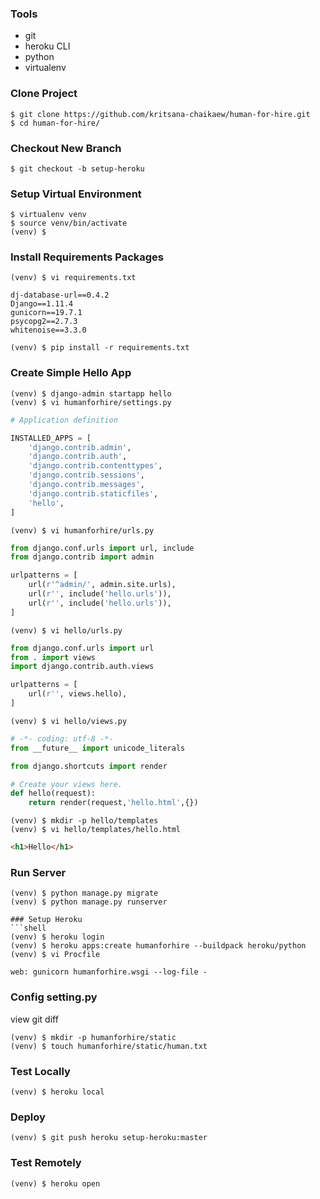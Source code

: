 ### Tools
* git
* heroku CLI
* python
* virtualenv

### Clone Project
```shell
$ git clone https://github.com/kritsana-chaikaew/human-for-hire.git
$ cd human-for-hire/
```

### Checkout New Branch
```shell
$ git checkout -b setup-heroku
```

### Setup Virtual Environment
```shell
$ virtualenv venv
$ source venv/bin/activate
(venv) $
```

### Install Requirements Packages
```shell
(venv) $ vi requirements.txt
```
```text
dj-database-url==0.4.2
Django==1.11.4
gunicorn==19.7.1
psycopg2==2.7.3
whitenoise==3.3.0
```
```shell
(venv) $ pip install -r requirements.txt
```

### Create Simple Hello App
```shell
(venv) $ django-admin startapp hello
(venv) $ vi humanforhire/settings.py
```
```python
# Application definition

INSTALLED_APPS = [
    'django.contrib.admin',
    'django.contrib.auth',
    'django.contrib.contenttypes',
    'django.contrib.sessions',
    'django.contrib.messages',
    'django.contrib.staticfiles',
    'hello',
]
```
```shell
(venv) $ vi humanforhire/urls.py
```
```python
from django.conf.urls import url, include
from django.contrib import admin

urlpatterns = [
    url(r'^admin/', admin.site.urls),
    url(r'', include('hello.urls')),
    url(r'', include('hello.urls')),
]
```
```shell
(venv) $ vi hello/urls.py
```
```python
from django.conf.urls import url
from . import views
import django.contrib.auth.views

urlpatterns = [
    url(r'', views.hello),
]
```
```shell
(venv) $ vi hello/views.py
```
```python
# -*- coding: utf-8 -*-
from __future__ import unicode_literals

from django.shortcuts import render

# Create your views here.
def hello(request):
    return render(request,'hello.html',{})
```
```shell
(venv) $ mkdir -p hello/templates
(venv) $ vi hello/templates/hello.html
```
```html
<h1>Hello</h1>
```

### Run Server
```shell
(venv) $ python manage.py migrate
(venv) $ python manage.py runserver

### Setup Heroku
```shell
(venv) $ heroku login
(venv) $ heroku apps:create humanforhire --buildpack heroku/python
(venv) $ vi Procfile
```
```text
web: gunicorn humanforhire.wsgi --log-file -
```

### Config setting.py
view git diff

```shell
(venv) $ mkdir -p humanforhire/static
(venv) $ touch humanforhire/static/human.txt
```

### Test Locally
```shell
(venv) $ heroku local
```

### Deploy
```shell
(venv) $ git push heroku setup-heroku:master
```

### Test Remotely 
```shell
(venv) $ heroku open
```
